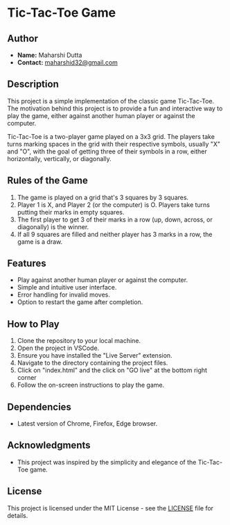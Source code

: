# Tic-Tac-Toe Game

## Author
- **Name:** Maharshi Dutta
- **Contact:** maharshid32@gmail.com

## Description
This project is a simple implementation of the classic game Tic-Tac-Toe. The motivation behind this project is to provide a fun and interactive way to play the game, either against another human player or against the computer.

Tic-Tac-Toe is a two-player game played on a 3x3 grid. The players take turns marking spaces in the grid with their respective symbols, usually "X" and "O", with the goal of getting three of their symbols in a row, either horizontally, vertically, or diagonally.

## Rules of the Game
1. The game is played on a grid that's 3 squares by 3 squares.
2. Player 1 is X, and Player 2 (or the computer) is O. Players take turns putting their marks in empty squares.
3. The first player to get 3 of their marks in a row (up, down, across, or diagonally) is the winner.
4. If all 9 squares are filled and neither player has 3 marks in a row, the game is a draw.

## Features
- Play against another human player or against the computer.
- Simple and intuitive user interface.
- Error handling for invalid moves.
- Option to restart the game after completion.

## How to Play
1. Clone the repository to your local machine.
2. Open the project in VSCode. 
3. Ensure you have installed the "Live Server" extension. 
3. Navigate to the directory containing the project files.
4. Click on "index.html" and the click on "GO live" at the bottom right corner
5. Follow the on-screen instructions to play the game.

## Dependencies
- Latest version of Chrome, Firefox, Edge browser. 

## Acknowledgments
- This project was inspired by the simplicity and elegance of the Tic-Tac-Toe game.


## License
This project is licensed under the MIT License - see the [LICENSE](/ttt/LICENSE) file for details.

